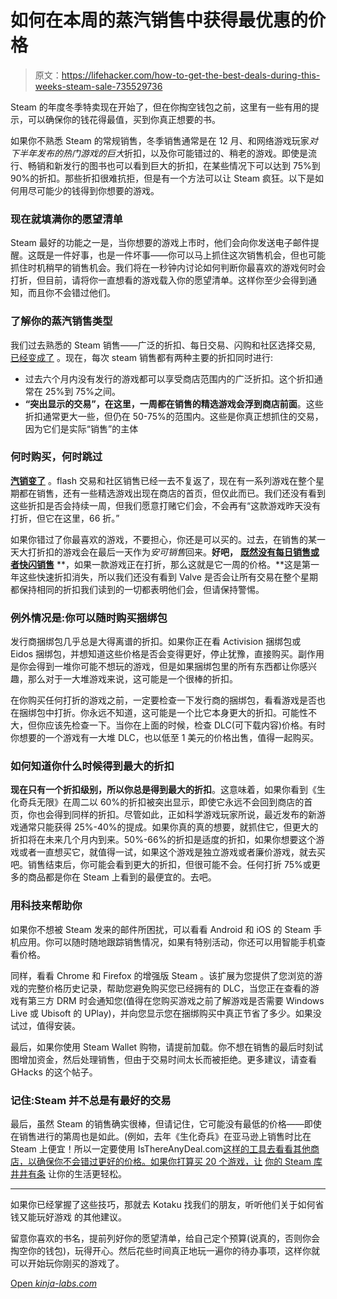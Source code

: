 # 如何在本周的蒸汽销售中获得最优惠的价格

> 原文：<https://lifehacker.com/how-to-get-the-best-deals-during-this-weeks-steam-sale-735529736>

Steam 的年度冬季特卖现在开始了，但在你掏空钱包之前，这里有一些有用的提示，可以确保你的钱花得最值，买到你真正想要的书。



如果你不熟悉 Steam 的常规销售，冬季销售通常是在 12 月、和网络游戏玩家*对下半年发布的热门游戏的巨大*折扣，以及你可能错过的、稍老的游戏。即使是流行、畅销和新发行的图书也可以看到巨大的折扣，在某些情况下可以达到 75%到 90%的折扣。那些折扣很难抗拒，但是有一个方法可以让 Steam 疯狂。以下是如何用尽可能少的钱得到你想要的游戏。

### 现在就填满你的愿望清单

Steam 最好的功能之一是，当你想要的游戏上市时，他们会向你发送电子邮件提醒。这既是一件好事，也是一件坏事——你可以马上抓住这次销售机会，但也可能抓住时机稍早的销售机会。我们将在一秒钟内讨论如何判断你最喜欢的游戏何时会打折，但目前，请将你一直想看的游戏载入你的愿望清单。这样你至少会得到通知，而且你不会错过他们。

### 了解你的蒸汽销售类型

我们过去熟悉的 Steam 销售——广泛的折扣、每日交易、闪购和社区选择交易, [已经变成了](https://kotaku.com/valve-is-changing-steam-sales-1743858102) 。现在，每次 steam 销售都有两种主要的折扣同时进行:

*   过去六个月内没有发行的游戏都可以享受商店范围内的广泛折扣。这个折扣通常在 25%到 75%之间。
*   **“突出显示的交易”，在这里，一周都在销售的精选游戏会浮到商店前面**。这些折扣通常更大一些，但仍在 50-75%的范围内。这些是你真正想抓住的交易，因为它们是实际“销售”的主体

### 何时购买，何时跳过

[**汽销变了**](https://kotaku.com/valve-is-changing-steam-sales-1743858102) 。flash 交易和社区销售已经一去不复返了，现在有一系列游戏在整个星期都在销售，还有一些精选游戏出现在商店的首页，但仅此而已。我们还没有看到这些折扣是否会持续一周，但我们愿意打赌它们会，不会再有“这款游戏昨天没有打折，但它在这里，66 折。”

如果你错过了你最喜欢的游戏，不要担心，你还是可以买的。过去，在销售的某一天大打折扣的游戏会在最后一天作为*安可销售*回来。**好吧，** [**既然没有每日销售或者快闪销售**](http://www.eurogamer.net/articles/2015-11-20-no-flash-or-daily-deals-during-steam-autumn-winter-sales) **，如果一款游戏正在打折，那么这就是它一周的价格。**这是第一年这些快速折扣消失，所以我们还没有看到 Valve 是否会让所有交易在整个星期都保持相同的折扣我们读到的一切都表明他们会，但请保持警惕。

### 例外情况是:你可以随时购买捆绑包

发行商捆绑包几乎总是大得离谱的折扣。如果你正在看 Activision 捆绑包或 Eidos 捆绑包，并想知道这些价格是否会变得更好，停止犹豫，直接购买。副作用是你会得到一堆你可能不想玩的游戏，但是如果捆绑包里的所有东西都让你感兴趣，那么对于一大堆游戏来说，这可能是一个很棒的折扣。

在你购买任何打折的游戏之前，一定要检查一下发行商的捆绑包，看看游戏是否也在捆绑包中打折。你永远不知道，这可能是一个比它本身更大的折扣。可能性不大，但你应该先检查一下。当你在上面的时候，检查 DLC(可下载内容)价格。有时你想要的一个游戏有一大堆 DLC，也以低至 1 美元的价格出售，值得一起购买。

### 如何知道你什么时候得到最大的折扣

**现在只有一个折扣级别，所以你总是得到最大的折扣**。这意味着，如果你看到《生化奇兵无限》在周二以 60%的折扣被突出显示，即使它永远不会回到商店的首页，你也会得到同样的折扣。尽管如此，正如科学游戏玩家所说，最近发布的新游戏通常只能获得 25%-40%的提成。如果你真的真的想要，就抓住它，但更大的折扣将在未来几个月内到来。50%-66%的折扣是适度的折扣，如果你想要这个游戏或者一直想买它，就值得一试，如果这个游戏是独立游戏或者廉价游戏，就去买吧。销售结束后，你可能会看到更大的折扣，但很可能不会。任何打折 75%或更多的商品都是你在 Steam 上看到的最便宜的。去吧。

### 用科技来帮助你

如果你不想被 Steam 发来的邮件所困扰，可以看看 Android 和 iOS 的 Steam 手机应用。你可以随时随地跟踪销售情况，如果有特别活动，你还可以用智能手机查看价格。

同样，看看 Chrome 和 Firefox 的增强版 Steam 。该扩展为您提供了您浏览的游戏的完整价格历史记录，帮助您避免购买您已经拥有的 DLC，当您正在查看的游戏有第三方 DRM 时会通知您(值得在您购买游戏之前了解游戏是否需要 Windows Live 或 Ubisoft 的 UPlay)，并向您显示您在捆绑购买中真正节省了多少。如果没试过，值得安装。

最后，如果你使用 Steam Wallet 购物，请提前加载。你不想在销售的最后时刻试图增加资金，然后处理销售，但由于交易时间太长而被拒绝。更多建议，请查看 GHacks 的这个帖子。

### 记住:Steam 并不总是有最好的交易

最后，虽然 Steam 的销售确实很棒，但请记住，它可能没有最低的价格——即使在销售进行的第周也是如此。(例如，去年《生化奇兵》在亚马逊上销售时比在 Steam 上便宜！所以一定要使用 IsThereAnyDeal.com[这样的工具去看看其他商店，以确保你不会错过更好的价格。如果你打算买 20 个游戏，让](https://lifehacker.com/beyond-steam-the-best-places-to-find-deals-on-pc-games-1459538571) [你的 Steam 库井井有条](https://lifehacker.com/how-to-keep-your-overflowing-steam-library-neatly-organ-1352077149) 让你的生活更轻松。

* * *

如果你已经掌握了这些技巧，那就去 Kotaku 找我们的朋友，听听他们关于如何省钱又能玩好游戏 的其他建议。

留意你喜欢的书名，提前列好你的愿望清单，给自己定个预算(说真的，否则你会掏空你的钱包)，玩得开心。然后花些时间真正地玩一遍你的待办事项，这样你就可以开始玩你刚买的游戏了。

[Open *kinja-labs.com*](http://kinja-labs.com/related-widget/?posts=1691789842,1591920883,1687714704&title=Are%20You%20Ready%20for%20a%20Miracle%3F)